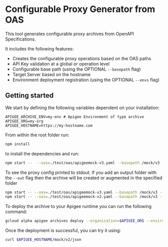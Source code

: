# Configurable Proxy Generator from OAS

This tool generates configurable proxy archives from OpenAPI Specifications.

It includes the following features:
* Creates the configurable proxy operations based on the OAS paths
* API Key validation at a global or operation level
* Configurable base path (using the OPTIONAL `--basepath` flag)
* Target Server based on the hostname
* Environment deployment registration (using the OPTIONAL `--envs` flag)

## Getting started

We start by defining the following variables dependent on your installation:

```
APIGEE_ARCHIVE_ENV=my-env # Apigee Environment of type archive
APIGEE_ORG=my-org
APIGEE_HOSTNAME=https://my-hostname.com
```

From within the root folder run:

```sh
npm install
```

to install the dependencies and run:

```sh
npm start --  --oas=./test/oas/apigeemock-v3.yaml --basepath /mock/v3 --name apigeemock-v3
```

To see the proxy config printed to stdout. If you add an output folder
with the `--out` flag then the archive will be created or augmented in the
specified folder

```sh
npm start -- --oas=./test/oas/apigeemock-v3.yaml --basepath /mock/v3 --name apigeemock-v3 --out ./my-archive --envs $APIGEE_ARCHIVE_ENV
npm start -- --oas=./test/oas/apigeemock-v2.yaml --basepath /mock/v3 --name apigeemock-v2 --out ./my-archive --envs $APIGEE_ARCHIVE_ENV
```

To deploy the archive to your Apigee runtime you can run the following command:

```sh
gcloud alpha apigee archives deploy --organization=$APIGEE_ORG --environment=$APIGEE_ARCHIVE_ENV --source=./my-archive
```

Once the deployment is successful, you can try it using:

```sh
curl $APIGEE_HOSTNAME/mock/v2/json
```